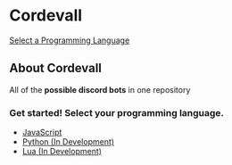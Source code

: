 # Cordevall
<a href="https://github.com/Eveeifyeve/Cordevall/blob/main/README.md#get-started-select-your-programming-language">Select a Programming Language</a>

## About Cordevall
All of the **possible discord bots** in one repository

### Get started! Select your programming language.
- <a href="https://github.com/Eveeifyeve/Eveeifys-JS-CordBot">JavaScript</a>
- <a href="./python/README.md">Python (In Development)</a>
- <a href="https://github.com/Eveeifyeve/Lua_DiscordBot">Lua (In Development)</a>
